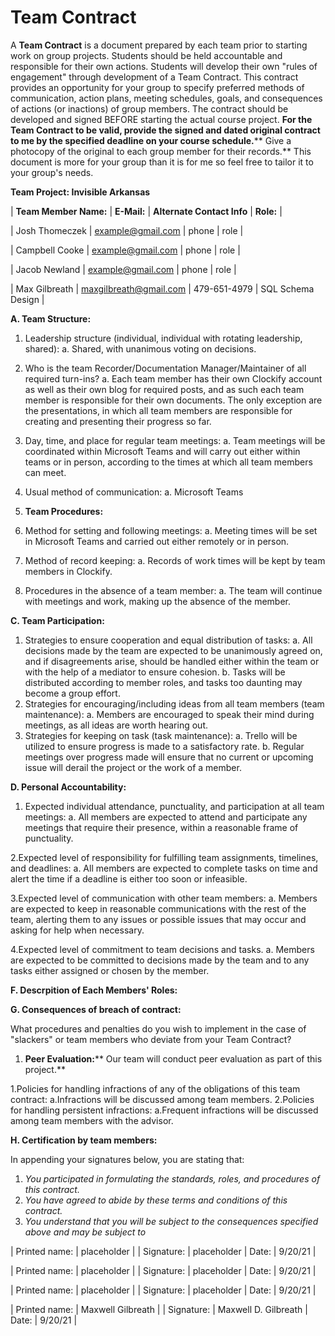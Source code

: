 # Team Contract

A **Team Contract** is a document prepared by each team prior to starting work on group projects. Students should be held accountable and responsible for their own actions. Students will develop their own &quot;rules of engagement&quot; through development of a Team Contract. This contract provides an opportunity for your group to specify preferred methods of communication, action plans, meeting schedules, goals, and consequences of actions (or inactions) of group members. The contract should be developed and signed BEFORE starting the actual course project. **For the Team Contract to be valid, provide the signed and dated original contract to me by the specified deadline on your course schedule.**** Give a photocopy of the original to each group member for their records.** This document is more for your group than it is for me so feel free to tailor it to your group&#39;s needs.

**Team Project: Invisible Arkansas**

| **Team Member Name:** | **E-Mail:** | **Alternate Contact Info** | **Role:** |

| Josh Thomeczek | [example@gmail.com](mailto:example@gmail.com) | phone | role |

| Campbell Cooke | [example@gmail.com](mailto:example@gmail.com) | phone | role |

| Jacob Newland | [example@gmail.com](mailto:example@gmail.com) | phone | role |

| Max Gilbreath | [maxgilbreath@gmail.com](mailto:maxgilbreath@gmail.com) | 479-651-4979 | SQL Schema Design |

**A. Team Structure:**

  1. Leadership structure (individual, individual with rotating leadership, shared):
    a. Shared, with unanimous voting on decisions.
  2. Who is the team Recorder/Documentation Manager/Maintainer of all required turn-ins?
    a. Each team member has their own Clockify account as well as their own blog for required posts, and as such each team member is responsible for their own documents. The only exception are the presentations, in which all team members are responsible for creating and presenting their progress so far.
3. Day, time, and place for regular team meetings:
  a. Team meetings will be coordinated within Microsoft Teams and will carry out either within teams or in person, according to the times at which all team members can meet.
4. Usual method of communication:
  a. Microsoft Teams

1. **Team Procedures:**

1. Method for setting and following meetings:
  a. Meeting times will be set in Microsoft Teams and carried out either remotely or in person.
2. Method of record keeping:
  a. Records of work times will be kept by team members in Clockify.
3. Procedures in the absence of a team member:
  a. The team will continue with meetings and work, making up the absence of the member.

**C. Team Participation:**

1. Strategies to ensure cooperation and equal distribution of tasks:
  a. All decisions made by the team are expected to be unanimously agreed on, and if disagreements arise, should be handled either within the team or with the help of a mediator to ensure cohesion.
  b. Tasks will be distributed according to member roles, and tasks too daunting may become a group effort.
2. Strategies for encouraging/including ideas from all team members (team maintenance):
  a. Members are encouraged to speak their mind during meetings, as all ideas are worth hearing out.
3. Strategies for keeping on task (task maintenance):
  a. Trello will be utilized to ensure progress is made to a satisfactory rate.
  b. Regular meetings over progress made will ensure that no current or upcoming issue will derail the project or the work of a member.

**D. Personal Accountability:**

1. Expected individual attendance, punctuality, and participation at all team meetings:
  a. All members are expected to attend and participate any meetings that require their presence, within a reasonable frame of punctuality.

2.Expected level of responsibility for fulfilling team assignments, timelines, and deadlines:
  a. All members are expected to complete tasks on time and alert the time if a deadline is either too soon or infeasible.

3.Expected level of communication with other team members:
  a. Members are expected to keep in reasonable communications with the rest of the team, alerting them to any issues or possible issues that may occur and asking for help when necessary.

4.Expected level of commitment to team decisions and tasks.
  a. Members are expected to be committed to decisions made by the team and to any tasks either assigned or chosen by the member.

**F. Descrpition of Each Members' Roles:**

**G. Consequences of breach of contract:**

What procedures and penalties do you wish to implement in the case of &quot;slackers&quot; or team members who deviate from your Team Contract?

  1. **Peer Evaluation:**** Our team will conduct peer evaluation as part of this project.**

1.Policies for handling infractions of any of the obligations of this team contract:
  a.Infractions will be discussed among team members.
2.Policies for handling persistent infractions:
  a.Frequent infractions will be discussed among team members with the advisor.

**H. Certification by team members:**

In appending your signatures below, you are stating that:
1. _You participated in formulating the standards, roles, and procedures of this contract._
2. _You have agreed to abide by these terms and conditions of this contract._
3. _You understand that you will be subject to the consequences specified above and may be subject to_

| Printed name: | placeholder |
| Signature: | placeholder | Date: | 9/20/21 |

| Printed name: | placeholder |
| Signature: | placeholder | Date: | 9/20/21 |

| Printed name: | placeholder |
| Signature: | placeholder | Date: | 9/20/21 |

| Printed name: | Maxwell Gilbreath |
| Signature: | Maxwell D. Gilbreath | Date: | 9/20/21 |
